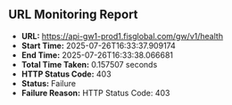 ## URL Monitoring Report

- **URL:** https://api-gw1-prod1.fisglobal.com/gw/v1/health
- **Start Time:** 2025-07-26T16:33:37.909174
- **End Time:** 2025-07-26T16:33:38.066681
- **Total Time Taken:** 0.157507 seconds
- **HTTP Status Code:** 403
- **Status:** Failure
- **Failure Reason:** HTTP Status Code: 403
